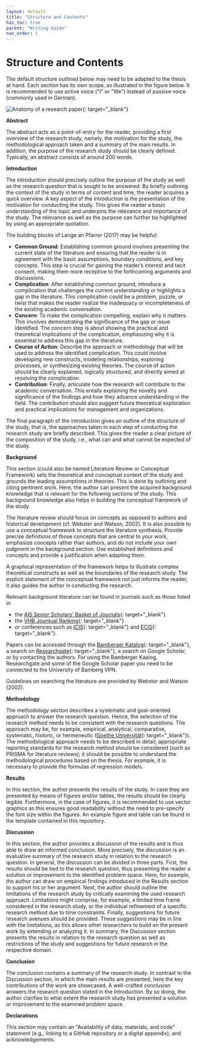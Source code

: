 ```yaml
---
layout: default
title: "Structure and Contents"
has_toc: true
parent: "Writing Guide"
nav_order: 1
---
```



# Structure and Contents

The default structure outlined below may need to be adapted to the thesis at hand.
Each section has its own scope, as illustrated in the figure below.
It is recommended to use active voice ("I" or "We") instead of passive voice (commonly used in German).

![Anatomy of a research paper](https://raw.githubusercontent.com/digital-work-lab/handbook/main/assets/images/anatomy_research_paper_wang.png){: target="_blank"}

**Abstract**

The abstract acts as a point-of-entry for the reader, providing a first overview of the research study, namely, the motivation for the study, the methodological approach taken and a summary of the main results. 
In addition, the purpose of the research study should be clearly defined. Typically, an abstract consists of around 200 words.

**Introduction**

The introduction should precisely outline the purpose of the study as well as the research question that is sought to be answered. 
By briefly outlining the context of the study in terms of content and time, the reader acquires a quick overview. 
A key aspect of the introduction is the presentation of the motivation for conducting the study. 
This gives the reader a basic understanding of the topic and underpins the relevance and importance of the study. 
The relevance as well as the purpose can further be highlighted by using an appropriate quotation.

The building blocks of Lange an Pfarrer (2017) may be helpful:

- **Common Ground**: Establishing common ground involves presenting the current state of the literature and ensuring that the reader is in agreement with the basic assumptions, boundary conditions, and key concepts. This step is crucial for gaining the reader’s interest and tacit consent, making them more receptive to the forthcoming arguments and discussions.
- **Complication**: After establishing common ground, introduce a complication that challenges the current understanding or highlights a gap in the literature. This complication could be a problem, puzzle, or twist that makes the reader realize the inadequacy or incompleteness of the existing academic conversation.
- **Concern**: To make the complication compelling, explain why it matters. This involves demonstrating the significance of the gap or issue identified. The concern step is about showing the practical and theoretical implications of the complication, emphasizing why it is essential to address this gap in the literature.
- **Course of Action**: Describe the approach or methodology that will be used to address the identified complication. This could involve developing new constructs, modeling relationships, exploring processes, or synthesizing existing theories. The course of action should be clearly explained, logically structured, and directly aimed at resolving the complication.
- **Contribution**: Finally, articulate how the research will contribute to the academic conversation. This entails explaining the novelty and significance of the findings and how they advance understanding in the field. The contribution should also suggest future theoretical exploration and practical implications for management and organizations.

The final paragraph of the introduction gives an outline of the structure of the study, that is, the approaches taken in each step of conducting the research study are briefly described. 
This gives the reader a clear picture of the composition of the study, i.e., what can and what cannot be expected of the study.

**Background**

This section (could also be named Literature Review or Conceptual Framework) sets the theoretical and conceptual context of the study and grounds the leading assumptions in theories. 
This is done by outlining and citing pertinent work. 
Here, the author can present the acquired background knowledge that is relevant for the following sections of the study. 
This background knowledge also helps in building the conceptual framework of the study.

The literature review should focus on concepts as opposed to authors and historical development (cf. Webster and Watson, 2002). 
It is also possible to use a conceptual framework to structure the literature synthesis. 
Provide precise definitions of those concepts that are central to your work, emphasize concepts rather than authors, and do not include your own judgment in the background section. 
Use established definitions and concepts and provide a justification when adapting them.

A graphical representation of the framework helps to illustrate complex theoretical constructs as well as the boundaries of the research study. 
The explicit statement of the conceptual framework not just informs the reader, it also guides the author in conducting the research.

Relevant background literature can be found in journals such as those listed in
- the [AIS Senior Scholars' Basket of Journals](https://aisnet.org/general/custom.asp?page=SeniorScholarBasket){: target="_blank"}
- the [VHB Jourqual Ranking](https://vhbonline.org/wissenschaftliche-kommissionen/wirtschaftsinformatik-wi/vhb-rating-2024-wirtschaftsinformatik){: target="_blank"}
- or conferences such as [ICIS](http://aisel.aisnet.org/icis/){: target="_blank"} and [ECIS](https://aisel.aisnet.org/ecis){: target="_blank"}.

Papers can be accessed through the [Bamberger Katalog](https://katalog.ub.uni-bamberg.de/TouchPoint/start.do?View=ubg&Language=en&StartPage=UserAccount){: target="_blank"}, a search on [Researchgate](https://www.researchgate.net){: target="_blank"}, a search on Google Scholar, or by contacting the authors.
For using the Bamberger Kaalog, Researchgate and some of the Google Scholar paper you need to be connected to the University of Bamberg VPN.

Guidelines on searching the literature are provided by Webster and Watson (2002).

**Methodology**

The methodology section describes a systematic and goal-oriented approach to answer the research question. 
Hence, the selection of the research method needs to be consistent with the research questions. 
The approach may be, for example, empirical, analytical, comparative, systematic, historic, or hermeneutic ([Goethe Universität](https://www.uni-muenster.de/imperia/md/content/didaktik_der_chemie/wissenschaftlichesarbeiten/leitfaden.pdf){: target="_blank"}). 
The methodological approach needs to be described in detail; appropriate reporting standards for the research method should be considered (such as PRISMA for literature reviews); it should be possible to understand the methodological procedures based on the thesis. 
For example, it is necessary to provide the formulas of regression models.

**Results**

In this section, the author presents the results of the study. 
In case they are presented by means of figures and/or tables, the results should be clearly legible. 
Furthermore, in the case of figures, it is recommended to use vector graphics as this ensures good readability without the need to pre-specify the font size within the figures. 
An example figure and table can be found in the template contained in this repository.

**Discussion**

In this section, the author provides a discussion of the results and is thus able to draw an informed conclusion. 
More precisely, the discussion is an evaluative summary of the research study in relation to the research question. 
In general, the discussion can be divided in three parts. 
First, the results should be tied to the research question, thus presenting the reader a solution or improvement to the identified problem space. 
Here, for example, the author can draw on empirical findings introduced in the Results section to support his or her argument. 
Next, the author should outline the limitations of the research study by critically examining the used research approach. 
Limitations might comprise, for example, a limited time frame considered in the research study, or the individual refinement of a specific research method due to time constraints. 
Finally, suggestions for future research avenues should be provided. 
These suggestions may be in line with the limitations, as this allows other researchers to build on the present work by extending or analyzing it. 
In summary, the Discussion section presents the results in relation to the research question as well as restrictions of the study and suggestions for future research in the respective domain.

**Conclusion**

The conclusion contains a summary of the research study. 
In contrast to the Discussion section, in which the main results are presented, here the key contributions of the work are showcased. 
A well-crafted conclusion answers the research question stated in the Introduction. 
By so doing, the author clarifies to what extent the research study has presented a solution or improvement to the examined problem space.

**Declarations**

This section may contain an "Availability of data, materials, and code" statement (e.g., linking to a GitHub repository or a digital appendix), and acknowledgements.